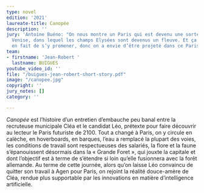 ```yaml
---
type: novel
edition: '2021'
laureate-title: Canopée
description: ''
jury: 'Antoine Buéno: "On nous montre un Paris qui est devenu une sorte de petite
  Venise, dans lequel les champs Elysées sont devenus un fleuve. Et ça donne envie
  en fait de s’y promener, donc on a envie d’être projeté dans ce Paris futuriste."'
team:
- firstname: 'Jean-Robert '
  lastname: BUIGUES
youtube_video_id: ''
file: "/buigues-jean-robert-short-story.pdf"
image: "/canopee.jpg"
copyright: ''
jury_notes: []
category: ''

---
```

_Canopée_ est l’histoire d’un entretien d’embauche peu banal entre la recruteuse municipale Cléa et le candidat Léo, prétexte pour faire découvrir au lecteur le Paris futuriste de 2100. Tout a changé à Paris, on y circule en calèche, en hoverboards, en barques, l’eau a remplacé la plupart des voies, les conditions de travail sont respectueuses des salariés, la flore et la faune s’épanouissent désormais dans la « Grande Foret », qui jouxte la capitale et dont l’objectif est à terme de s’étendre si loin qu’elle fusionnera avec la forêt allemande. Au terme de cette journée, alors qu’on laisse Léo convaincu de quitter son travail à Agen pour Paris, on rejoint la réalité douce-amère de Cléa, rendue plus supportable par les innovations en matière d’intelligence artificielle.